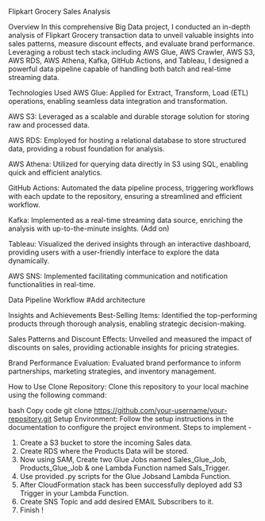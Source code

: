 Flipkart Grocery Sales Analysis

Overview
In this comprehensive Big Data project, I conducted an in-depth analysis of Flipkart Grocery transaction data to unveil valuable insights into sales patterns, measure discount effects, and evaluate brand performance. Leveraging a robust tech stack including AWS Glue, AWS Crawler, AWS S3, AWS RDS, AWS Athena, Kafka, GitHub Actions, and Tableau, I designed a powerful data pipeline capable of handling both batch and real-time streaming data.

Technologies Used
AWS Glue: 
Applied for Extract, Transform, Load (ETL) operations, enabling seamless data integration and transformation.

AWS S3: 
Leveraged as a scalable and durable storage solution for storing raw and processed data.

AWS RDS: 
Employed for hosting a relational database to store structured data, providing a robust foundation for analysis.

AWS Athena: 
Utilized for querying data directly in S3 using SQL, enabling quick and efficient analytics.

GitHub Actions: 
Automated the data pipeline process, triggering workflows with each update to the repository, ensuring a streamlined and efficient workflow.

Kafka: 
Implemented as a real-time streaming data source, enriching the analysis with up-to-the-minute insights. (Add on)

Tableau: 
Visualized the derived insights through an interactive dashboard, providing users with a user-friendly interface to explore the data dynamically.

AWS SNS: 
Implemented facilitating communication and notification functionalities in real-time.

Data Pipeline Workflow
#Add architecture

Insights and Achievements
Best-Selling Items: Identified the top-performing products through thorough analysis, enabling strategic decision-making.

Sales Patterns and Discount Effects: Unveiled and measured the impact of discounts on sales, providing actionable insights for pricing strategies.

Brand Performance Evaluation: Evaluated brand performance to inform partnerships, marketing strategies, and inventory management.


How to Use
Clone Repository: Clone this repository to your local machine using the following command:

bash
Copy code
git clone https://github.com/your-username/your-repository.git
Setup Environment: Follow the setup instructions in the documentation to configure the project environment.
Steps to implement -
1. Create a S3 bucket to store the incoming Sales data.
2. Create RDS where the Products Data will be stored.
3. Now using SAM, Create two Glue Jobs named Sales_Glue_Job, Products_Glue_Job & one Lambda Function named Sals_Trigger.
4. Use provided .py scripts for the Glue Jobsand Lambda Function.
5. After CloudFormation stack has been successfully deployed add S3 Trigger in your Lambda Function.
6. Create SNS Topic and add desired EMAIL Subscribers to it.
7. Finish !

